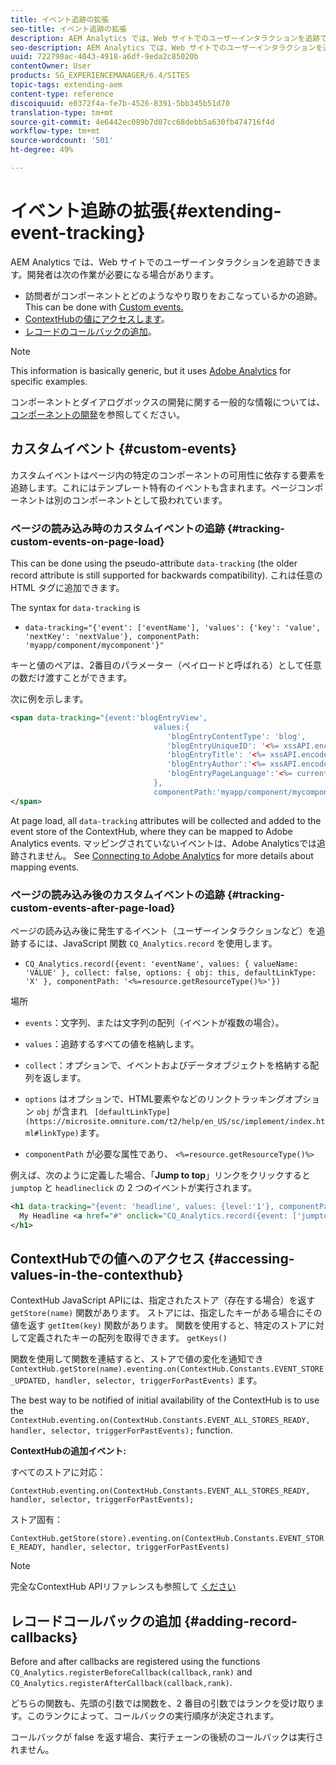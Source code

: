 ```yaml
---
title: イベント追跡の拡張
seo-title: イベント追跡の拡張
description: AEM Analytics では、Web サイトでのユーザーインタラクションを追跡できます
seo-description: AEM Analytics では、Web サイトでのユーザーインタラクションを追跡できます
uuid: 722798ac-4043-4918-a6df-9eda2c85020b
contentOwner: User
products: SG_EXPERIENCEMANAGER/6.4/SITES
topic-tags: extending-aem
content-type: reference
discoiquuid: e0372f4a-fe7b-4526-8391-5bb345b51d70
translation-type: tm+mt
source-git-commit: 4e6442ec089b7d07cc68debb5a630fb474716f4d
workflow-type: tm+mt
source-wordcount: '501'
ht-degree: 49%

---
```



# イベント追跡の拡張{#extending-event-tracking}

AEM Analytics では、Web サイトでのユーザーインタラクションを追跡できます。開発者は次の作業が必要になる場合があります。

* 訪問者がコンポーネントとどのようなやり取りをおこなっているかの追跡。This can be done with [Custom events.](#custom-events)
* [ContextHubの値にアクセスします](/help/sites-developing/extending-analytics.md#accessing-values-in-the-contexthub)。
* [レコードのコールバックの追加](#adding-record-callbacks)。

>[!NOTE]
>
>This information is basically generic, but it uses [Adobe Analytics](/help/sites-administering/adobeanalytics.md) for specific examples.
>
>コンポーネントとダイアログボックスの開発に関する一般的な情報については、[コンポーネントの開発](/help/sites-developing/components.md)を参照してください。

## カスタムイベント {#custom-events}

カスタムイベントはページ内の特定のコンポーネントの可用性に依存する要素を追跡します。これにはテンプレート特有のイベントも含まれます。ページコンポーネントは別のコンポーネントとして扱われています。

### ページの読み込み時のカスタムイベントの追跡 {#tracking-custom-events-on-page-load}

This can be done using the pseudo-attribute `data-tracking` (the older record attribute is still supported for backwards compatibility). これは任意の HTML タグに追加できます。

The syntax for `data-tracking` is

* `data-tracking="{'event': ['eventName'], 'values': {'key': 'value', 'nextKey': 'nextValue'}, componentPath: 'myapp/component/mycomponent'}"`

キーと値のペアは、2番目のパラメーター（ペイロードと呼ばれる）として任意の数だけ渡すことができます。

次に例を示します。

```xml
<span data-tracking="{event:'blogEntryView', 
                                values:{
                                   'blogEntryContentType': 'blog', 
                                   'blogEntryUniqueID': '<%= xssAPI.encodeForJSString(entry.getId()) %>',
                                   'blogEntryTitle': '<%= xssAPI.encodeForJSString(entry.getTitle()) %>',
                                   'blogEntryAuthor':'<%= xssAPI.encodeForJSString(entry.getAuthor()) %>',
                                   'blogEntryPageLanguage':'<%= currentPage.getLanguage(true) %>'
                                },
                                componentPath:'myapp/component/mycomponent'}">
</span>
```

At page load, all `data-tracking` attributes will be collected and added to the event store of the ContextHub, where they can be mapped to Adobe Analytics events. マッピングされていないイベントは、Adobe Analyticsでは追跡されません。 See [Connecting to Adobe Analytics](/help/sites-administering/adobeanalytics.md) for more details about mapping events.

### ページの読み込み後のカスタムイベントの追跡 {#tracking-custom-events-after-page-load}

ページの読み込み後に発生するイベント（ユーザーインタラクションなど）を追跡するには、JavaScript 関数 `CQ_Analytics.record` を使用します。

* `CQ_Analytics.record({event: 'eventName', values: { valueName: 'VALUE' }, collect: false, options: { obj: this, defaultLinkType: 'X' }, componentPath: '<%=resource.getResourceType()%>'})`

場所

* `events`：文字列、または文字列の配列（イベントが複数の場合）。

* `values`：追跡するすべての値を格納します。
* `collect`：オプションで、イベントおよびデータオブジェクトを格納する配列を返します。
* `options` はオプションで、HTML要素やなどのリンクトラッキングオプション `obj` が含まれ ` [defaultLinkType](https://microsite.omniture.com/t2/help/en_US/sc/implement/index.html#linkType)`ます。

* `componentPath` が必要な属性であり、 `<%=resource.getResourceType()%>`

例えば、次のように定義した場合、「**Jump to top**」リンクをクリックすると `jumptop` と `headlineclick` の 2 つのイベントが実行されます。

```xml
<h1 data-tracking="{event: 'headline', values: {level:'1'}, componentPath: '<%=resource.getResourceType()%>'}">
  My Headline <a href="#" onclick="CQ_Analytics.record({event: ['jumptop','headlineclick'],  values: {level:'1'}, componentPath: '<%=resource.getResourceType()%>'})">Jump to top</a>
</h1>
```

## ContextHubでの値へのアクセス {#accessing-values-in-the-contexthub}

ContextHub JavaScript APIには、指定されたストア（存在する場合）を返す `getStore(name)` 関数があります。 ストアには、指定したキーがある場合にその値を返す `getItem(key)` 関数があります。 関数を使用すると、特定のストアに対して定義されたキーの配列を取得できます。 `getKeys()`

関数を使用して関数を連結すると、ストアで値の変化を通知でき `ContextHub.getStore(name).eventing.on(ContextHub.Constants.EVENT_STORE_UPDATED, handler, selector, triggerForPastEvents)` ます。

The best way to be notified of initial availability of the ContextHub is to use the `ContextHub.eventing.on(ContextHub.Constants.EVENT_ALL_STORES_READY, handler, selector, triggerForPastEvents);` function.

**ContextHubの追加イベント:**

すべてのストアに対応：

`ContextHub.eventing.on(ContextHub.Constants.EVENT_ALL_STORES_READY, handler, selector, triggerForPastEvents);`

ストア固有：

`ContextHub.getStore(store).eventing.on(ContextHub.Constants.EVENT_STORE_READY, handler, selector, triggerForPastEvents)`

>[!NOTE]
>
>完全なContextHub APIリファレンスも参照して [ください](https://helpx.adobe.com/experience-manager/6-4/sites/developing/using/contexthub-api.html#ContextHubJavascriptAPIReference)

## レコードコールバックの追加 {#adding-record-callbacks}

Before and after callbacks are registered using the functions `CQ_Analytics.registerBeforeCallback(callback,rank)` and `CQ_Analytics.registerAfterCallback(callback,rank)`.

どちらの関数も、先頭の引数では関数を、2 番目の引数ではランクを受け取ります。このランクによって、コールバックの実行順序が決定されます。

コールバックが false を返す場合、実行チェーンの後続のコールバックは実行されません。

